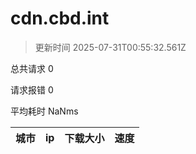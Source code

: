 
  # cdn.cbd.int

  > 更新时间 2025-07-31T00:55:32.561Z
  
  总共请求 0

  请求报错 0

  平均耗时 NaNms

|城市|ip|下载大小|速度|
|-----|----------|---|---|

  